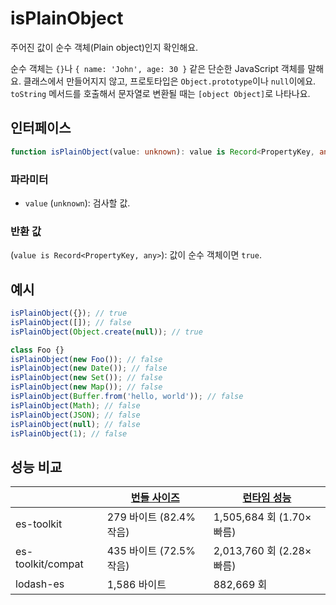 # isPlainObject

주어진 값이 순수 객체(Plain object)인지 확인해요.

순수 객체는 `{}`나 `{ name: 'John', age: 30 }` 같은 단순한 JavaScript 객체를 말해요. 클래스에서 만들어지지 않고, 프로토타입은 `Object.prototype`이나 `null`이에요. `toString` 메서드를 호출해서 문자열로 변환될 때는 `[object Object]`로 나타나요.

## 인터페이스

```typescript
function isPlainObject(value: unknown): value is Record<PropertyKey, any>;
```

### 파라미터

- `value` (`unknown`): 검사할 값.

### 반환 값

(`value is Record<PropertyKey, any>`): 값이 순수 객체이면 `true`.

## 예시

```typescript
isPlainObject({}); // true
isPlainObject([]); // false
isPlainObject(Object.create(null)); // true

class Foo {}
isPlainObject(new Foo()); // false
isPlainObject(new Date()); // false
isPlainObject(new Set()); // false
isPlainObject(new Map()); // false
isPlainObject(Buffer.from('hello, world')); // false
isPlainObject(Math); // false
isPlainObject(JSON); // false
isPlainObject(null); // false
isPlainObject(1); // false
```

## 성능 비교

|                   | [번들 사이즈](../../bundle-size.md) | [런타임 성능](../../performance.md) |
| ----------------- | ----------------------------------- | ----------------------------------- |
| es-toolkit        | 279 바이트 (82.4% 작음)             | 1,505,684 회 (1.70× 빠름)           |
| es-toolkit/compat | 435 바이트 (72.5% 작음)             | 2,013,760 회 (2.28× 빠름)           |
| lodash-es         | 1,586 바이트                        | 882,669 회                          |
